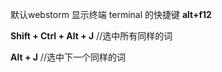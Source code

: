 默认webstorm 显示终端 terminal 的快捷键 **alt+f12**

**Shift + Ctrl + Alt + J** //选中所有同样的词

**Alt + J** //选中下一个同样的词